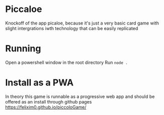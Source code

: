 # Piccaloe
Knockoff of the app picaloe, because it's just a very basic card game with slight intergrations iwth technology that can be easily replicated


# Running
Open a powershell window in the root directory
Run    `node . `


# Install as a PWA
In theory this game is runnable as a progressive web app and should be offered as an install through github pages https://felixim0.github.io/piccoloGame/ 